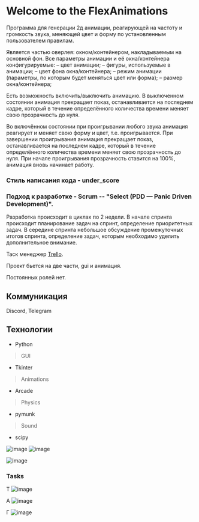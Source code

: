 # Welcome to the FlexAnimations
 
Программа для генерации 2д анимации, реагирующей на частоту и громкость звука, меняющей цвет и форму по установленным пользователем правилам.

Является частью оверлея: окном/контейнером, накладываемым на основной фон. Все параметры анимации и её окна/контейнера конфигурируемые:
– цвет анимации;
– фигуры, используемые в анимации;
– цвет фона окна/контейнера;
– режим анимации (параметры, по которым будет меняться цвет или форма);
– размер окна/контейнера;

Есть возможность включить/выключить анимацию. В выключенном состоянии анимация прекращает показ, останавливается на последнем кадре, который в течение определённого количества времени меняет свою прозрачность до нуля.  

Во включённом состоянии при проигрывании любого звука анимация реагирует и меняет свою форму и цвет, т.е. проигрывается. При завершении проигрывания анимация прекращает показ, останавливается на последнем кадре, который в течение определённого количества времени меняет свою прозрачность до нуля. При начале проигрывания прозрачность ставится на 100%, анимация вновь начинает работу.

### Стиль написания кода - under_score

### Подход к разработке  - Scrum -- "Select (PDD — Panic Driven Development)".

Разработка происходит в циклах по 2 недели. В начале спринта происходит планирование задач на спринт, определение приоритетных задач. В середине спринта небольшое обсуждение промежуточных итогов спринта, определение задач, которым необходимо уделить дополнительное внимание.

Таск менеджер [Trello](https://trello.com/b/B6NQIt8N/командный-проект).

Проект бьется на две части, gui и анимация.

Постоянных ролей нет.

## Коммуникация
Discord, Telegram

## Технологии
- Python
> GUI
- Tkinter
> Animations
- Arcade 
> Physics
- pymunk
> Sound
- scipy

![image](https://user-images.githubusercontent.com/54447582/235671268-ed1d6c0a-078d-425b-942c-9a20dd14c2a0.png)
![image](https://user-images.githubusercontent.com/54447582/229621891-8ffc291d-3b4c-4e07-b183-0badc5699346.png)

![image](https://user-images.githubusercontent.com/54447582/233476794-55257ec9-10fa-4469-8085-c9078d83811d.png)


### Tasks

Т
![image](https://user-images.githubusercontent.com/54447582/231252387-ee16aad5-889c-48dc-8a1c-8cd2bd5020d1.png)

А
![image](https://user-images.githubusercontent.com/54447582/231252470-1f4b67a3-9b95-4853-adff-e445f489104c.png)

Г
![image](https://user-images.githubusercontent.com/54447582/231252578-47e999b1-1ad3-47b8-abdc-ed03d2b576ad.png)
